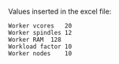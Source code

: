 Values inserted in the excel file:

``` 
Worker vcores	20
Worker spindles	12
Worker RAM	128
Workload factor	10
Worker nodes	10
``` 

